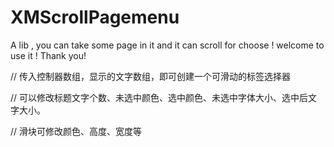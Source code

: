 # XMScrollPagemenu
A lib , you can take some page in it and it can scroll for choose ! welcome to use it ! Thank you!

// 传入控制器数组，显示的文字数组，即可创建一个可滑动的标签选择器

// 可以修改标题文字个数、未选中颜色、选中颜色、未选中字体大小、选中后文字大小。

// 滑块可修改颜色、高度、宽度等
